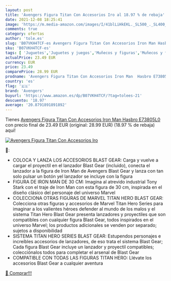 ```yaml
---
layout: post
title: 'Avengers Figura Titan Con Accesorios Iro al 18.97 % de rebaja'
date: 2021-12-08 18:25:41
image: 'https://m.media-amazon.com/images/I/41blLiHkEKL._SL500_._SL400_.jpg'
comments: true
category: ofertas
author: 'tole.es'
slug: 'B07VKH4TCF-es Avengers Figura Titan Con Accesorios Iron Man Hasbro E73805L0'
sku: 'B07VKH4TCF-es'
tags: [ 'Juguetes','Juguetes y juegos','Muñecos y figuras','Muñecos y figuras de acción','avengers','hasbro', ]
actualPrice: 23.49 EUR
currency: EUR
price: 23.49
comparePrice: 28.99 EUR
prodname: 'Avengers Figura Titan Con Accesorios Iron Man  Hasbro E73805L0 '
country: 'es'
flag: '🇪🇸'
brand: 'Avengers'
buyurl: 'https://www.amazon.es/dp/B07VKH4TCF/?tag=tolees-21'
descuento: '18.97'
average: '20.8791891891892'
---
```


Tienes [Avengers Figura Titan Con Accesorios Iron Man  Hasbro E73805L0 ](https://www.amazon.es/dp/B07VKH4TCF/?tag=tolees-21) con precio final de  23.49 EUR (original: 28.99 EUR) (18.97 %  de rebaja) aqui!

[![Avengers Figura Titan Con Accesorios Iro](https://m.media-amazon.com/images/I/41blLiHkEKL._SL500_._SL400_.jpg)](https://www.amazon.es/dp/B07VKH4TCF/?tag=tolees-21)

🔎:

- COLOCA Y LANZA LOS ACCESORIOS BLAST GEAR: Carga y vuelve a cargar el proyectil en el lanzador Blast Gear (incluido), conecta el lanzador a la figura de Iron Man de Avengers Blast Gear y lanza con tan solo pulsar un botón yel lanzador se incluye con la figura
- FIGURA DE IRON MAN DE 30 CM: Imagina al atrevido industrial Tony Stark con el traje de Iron Man con esta figura de 30 cm, inspirada en el diseño clásico del personaje del universo Marvel
- COLECCIONA OTRAS FIGURAS DE MARVEL TITAN HERO BLAST GEAR: Colecciona otras figuras y accesorios de Marvel Titan Hero Series para imaginar a los valientes héroes defender al mundo de los malos y el sistema Titan Hero Blast Gear presenta lanzadores y proyectiles que son compatibles con cualquier figura Blast Gear, todos inspirados en el universo Marvel; los productos adicionales se venden por separado; sujetos a disponibilidad
- SISTEMA TITAN HERO SERIES BLAST GEAR: Estupendos personajes e increíbles accesorios de lanzadores, de eso trata el sistema Blast Gear; Cada figura Blast Gear incluye un lanzador y proyectil compatibles; colecciónalos todos para completar el arsenal de Blast Gear
- COMPATIBLE CON TODAS LAS FIGURAS TITAN HERO: Llévate los accesorios Blast Gear a cualquier aventura

[🛒 Comprar!!!](https://www.amazon.es/dp/B07VKH4TCF/?tag=tolees-21)
